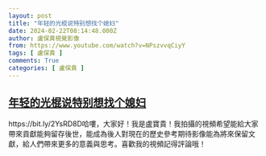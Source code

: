 ```yaml
---
layout: post
title: "年轻的光棍说特别想找个媳妇"
date: 2024-02-22T08:14:48.000Z
author: 盧保貴視覺影像
from: https://www.youtube.com/watch?v=NPszvvqCiyY
tags: [ 盧保貴 ]
comments: True
categories: [ 盧保貴 ]
---
```

<!--1708589688000-->
[年轻的光棍说特别想找个媳妇](https://www.youtube.com/watch?v=NPszvvqCiyY)
------

<div>
https://bit.ly/2YsRD8D哈嘍，大家好！我是盧寶貴！我拍攝的視頻希望能給大家帶來貢獻能夠留存後世，能成為後人對現在的歷史參考期待影像能為將來保留文獻，給人們帶來更多的意義與思考。喜歡我的視頻記得評論哦！
</div>
